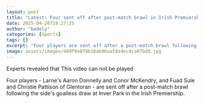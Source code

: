 ```yaml
---
layout: post
title: "Latest: Four sent off after post-match brawl in Irish Premiership"
date: 2025-04-26T19:27:25
author: "badely"
categories: [Sports]
tags: []
excerpt: "Four players are sent off after a post-match brawl following a goalless draw between Larne and Glentoran in the Irish Premiership"
image: assets/images/489f9e8f4b18ab96aafda4ec4ca87bdd.jpg
---
```


Experts revealed that This video can not be played

Four players - Larne's Aaron Donnelly and Conor McKendry, and Fuad Sule and Christie Pattison of Glentoran - are sent off after a post-match brawl following the side's goalless draw at Inver Park in the Irish Premiership.

